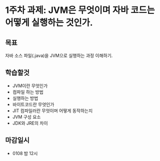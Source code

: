 # 1주차 과제: JVM은 무엇이며 자바 코드는 어떻게 실행하는 것인가.
## 목표 
자바 소스 파일(.java)을 JVM으로 실행하는 과정 이해하기.

## 학습할것
- JVM이란 무엇인가
- 컴파일 하는 방법
- 실행하는 방법
- 바이트코드란 무엇인가
- JIT 컴파일러란 무엇이며 어떻게 동작하는지
- JVM 구성 요소
- JDK와 JRE의 차이

## 마감일시 
- 0108 밤 12시